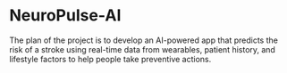 # NeuroPulse-AI
The plan of the project is to develop an AI-powered app that predicts the risk of a stroke using real-time data from wearables, patient history, and lifestyle factors to help people take preventive actions.
